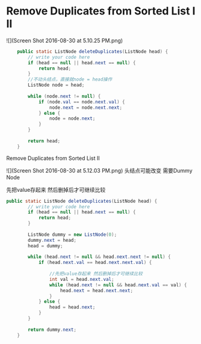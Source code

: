 # Remove Duplicates from Sorted List I II

![](Screen Shot 2016-08-30 at 5.10.25 PM.png)

```java
    public static ListNode deleteDuplicates(ListNode head) { 
        // write your code here
        if (head == null || head.next == null) {
            return head;
        }
        //不动头结点，直接就node = head操作
        ListNode node = head;
        
        while (node.next != null) {
            if (node.val == node.next.val) {
                node.next = node.next.next;
            } else {
                node = node.next;
            }
        }
        
        return head;
    }
```

 Remove Duplicates from Sorted List II

![](Screen Shot 2016-08-30 at 5.12.03 PM.png)
头结点可能改变 需要Dummy Node

先把value存起来 然后删掉后才可继续比较
```java
public static ListNode deleteDuplicates(ListNode head) {
        // write your code here
        if (head == null || head.next == null) {
            return head;
        }
        
        ListNode dummy = new ListNode(0);
        dummy.next = head;
        head = dummy;
        
        while (head.next != null && head.next.next != null) {
            if (head.next.val == head.next.next.val) {
                
                //先把value存起来 然后删掉后才可继续比较
                int val = head.next.val;
                while (head.next != null && head.next.val == val) {
                    head.next = head.next.next;
                }
            } else {
                head = head.next;
            }
        }
        
        return dummy.next;
    }
```